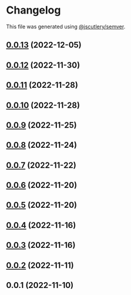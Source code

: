 # Changelog

This file was generated using [@jscutlery/semver](https://github.com/jscutlery/semver).

## [0.0.13](https://github.com/otwld/ecosystem/compare/apps-otwld-fr-0.0.12...apps-otwld-fr-0.0.13) (2022-12-05)



## [0.0.12](https://github.com/otwld/ecosystem/compare/apps-otwld-fr-0.0.11...apps-otwld-fr-0.0.12) (2022-11-30)



## [0.0.11](https://github.com/otwld/ecosystem/compare/apps-otwld-fr-0.0.10...apps-otwld-fr-0.0.11) (2022-11-28)



## [0.0.10](https://github.com/otwld/ecosystem/compare/apps-otwld-fr-0.0.9...apps-otwld-fr-0.0.10) (2022-11-28)



## [0.0.9](https://github.com/otwld/ecosystem/compare/apps-otwld-fr-0.0.8...apps-otwld-fr-0.0.9) (2022-11-25)



## [0.0.8](https://github.com/otwld/ecosystem/compare/apps-otwld-fr-0.0.7...apps-otwld-fr-0.0.8) (2022-11-24)



## [0.0.7](https://github.com/otwld/ecosystem/compare/apps-otwld-fr-0.0.6...apps-otwld-fr-0.0.7) (2022-11-22)



## [0.0.6](https://github.com/otwld/ecosystem/compare/apps-otwld-fr-0.0.5...apps-otwld-fr-0.0.6) (2022-11-20)



## [0.0.5](https://github.com/otwld/ecosystem/compare/apps-otwld-fr-0.0.4...apps-otwld-fr-0.0.5) (2022-11-20)



## [0.0.4](https://github.com/otwld/ecosystem/compare/apps-otwld-fr-0.0.3...apps-otwld-fr-0.0.4) (2022-11-16)



## [0.0.3](https://github.com/otwld/ecosystem/compare/apps-otwld-fr-0.0.2...apps-otwld-fr-0.0.3) (2022-11-16)



## [0.0.2](https://github.com/otwld/ecosystem/compare/apps-otwld-fr-0.0.1...apps-otwld-fr-0.0.2) (2022-11-11)



## 0.0.1 (2022-11-10)
